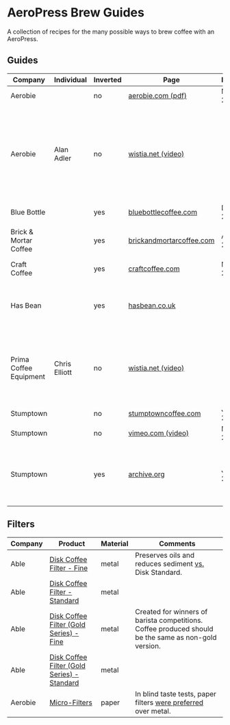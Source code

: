 # AeroPress Brew Guides

A collection of recipes for the many possible ways to brew coffee with an AeroPress.

## Guides

Company                 | Individual     | Inverted | Page                            | Published  | Comments
----------------------- | -------------- | -------- | ------------------------------- | ---------- | --------
Aerobie                 |                | no       | [aerobie.com (pdf)][5]          | Mar. 2016  |
Aerobie                 | Alan Adler     | no       | [wistia.net (video)][13]        |            | Similar to the official guide but with additional commentary from AeroPress founder, Alan Adler.  Video created by Prima Coffee.
Blue Bottle             |                | yes      | [bluebottlecoffee.com][6]       | Dec. 2013  |
Brick & Mortar Coffee   |                | yes      | [brickandmortarcoffee.com][12]  | Aug. 2014  | Pressing out air before steeping is unique.
Craft Coffee            |                | yes      | [craftcoffee.com][7]            | Mar. 2014  |
Has Bean                |                | yes      | [hasbean.co.uk][15]             |            | Encouraging British commentary.  Conversion: 80–85 °C = 176–185 °F.
Prima Coffee Equipment  | Chris Elliott  | no       | [wistia.net (video)][14]        |            | A simplified version of the recipe used by Jesse Myers (Quills Coffee) in the Big Eastern Brewers Cup.
Stumptown               |                | no       | [stumptowncoffee.com][8]        | June 2015  |
Stumptown               |                | no       | [vimeo.com (video)][11]         | May 2015   |
Stumptown               |                | yes      | [archive.org][9]                | Jan. 2013  | Stumptown originally recommended inverted style, but [switched][10] sometime in 2015.

## Filters

Company | Product                                          | Material | Comments
------- | ------------------------------------------------ | -------- | --------
Able    | [Disk Coffee Filter - Fine][1]                   | metal    | Preserves oils and reduces sediment [vs.](http://ablebrewing.com/blogs/news/6087708-disk-fine-reviews) Disk Standard.
Able    | [Disk Coffee Filter - Standard][1]               | metal    |
Able    | [Disk Coffee Filter (Gold Series) - Fine][2]     | metal    | Created for winners of barista competitions.  Coffee produced should be the same as non-gold version.
Able    | [Disk Coffee Filter (Gold Series) - Standard][2] | metal    |
Aerobie | [Micro-Filters][3]                               | paper    | In blind taste tests, paper filters [were preferred][4] over metal.

[1]: http://ablebrewing.com/products/disk-coffee-filter "Disk Coffee Filter Designed for AeroPress®"
[2]: http://ablebrewing.com/products/gold-disk-coffee-filter-for-aeropress "Gold Disk Coffee Filter Designed for AeroPress®"
[3]: http://www.aerobie.com/product/aeropress/ "The Aerobie® AeroPress® Coffee Maker"
[4]: http://www.aerobie.com/aeropress/faqs/#filter-questions "FAQs for the AeroPress® Coffee Maker - Aerobie, Inc."
[5]: http://www.aerobie.com/wp-content/uploads/2016/03/AeroPress-Instr-English-Rev.-D2.pdf "Getting Started with your AeroPress® Coffee Maker"
[6]: https://bluebottlecoffee.com/preparation-guides/aeropress "AeroPress Brewing Guide - How to Make AeroPress Coffee"
[7]: https://www.craftcoffee.com/how-to-make-coffee/aeropress-brew-guide "Aeropress Brew Guide | Craft Coffee"
[8]: https://www.stumptowncoffee.com/brew-guides/aeropress/ "Brew with AeroPress | Stumptown Coffee Roasters"
[9]: https://web.archive.org/web/20150412190314/http://stumptowncoffee.com/brew-guides/aeropress/ "Aeropress - Stumptown Coffee Roasters"
[10]: https://www.reddit.com/r/Coffee/comments/3i9kev/stumptown_inverted_method/ "Stumptown inverted method. : Coffee"
[11]: https://vimeo.com/126614296 "How to Brew Coffee in an AeroPress on Vimeo"
[12]: http://www.brickandmortarcoffee.com/brewing-guide/aeropress/
[13]: http://fast.wistia.net/embed/iframe/3ebe8ppoq9
[14]: http://fast.wistia.net/embed/iframe/8jvhusg329
[15]: http://www.hasbean.co.uk/blogs/brew-guides/5952485-aeropress-brew-guide

